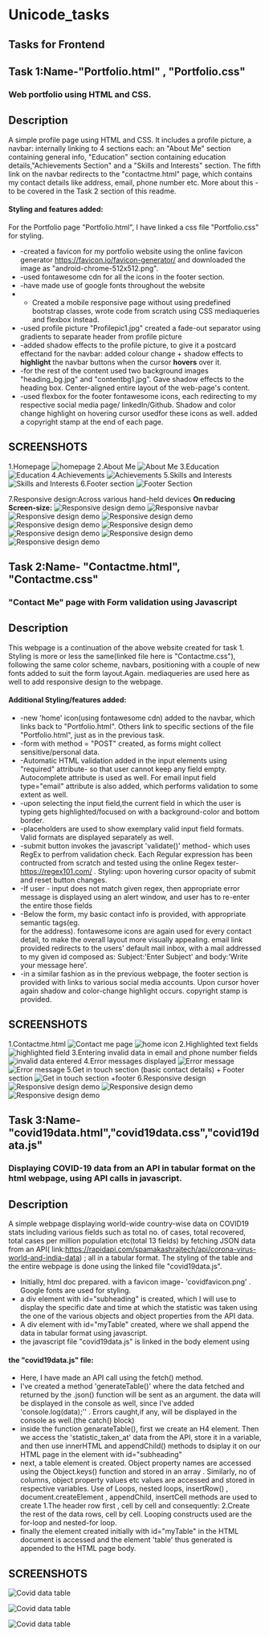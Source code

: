 # Unicode_tasks
## Tasks for Frontend 

## Task 1:Name-"Portfolio.html" , "Portfolio.css"
### Web portfolio using HTML and CSS.
## Description

A simple profile page using HTML and CSS. It includes a profile picture, a navbar: internally linking to 4 sections each: an "About Me" section containing general info, "Education" section containing education details,"Achievements Section" and a "Skills and Interests" section. The fifth link on the navbar redirects to the "contactme.html" page, which contains my contact details like address, email, phone number etc. More about this - to be covered in the Task 2 section of this readme.
#### Styling and features added:
For the Portfolio page "Portfolio.html", I have linked a css file "Portfolio.css" for styling.
* -created a favicon for my portfolio website using the online favicon generator https://favicon.io/favicon-generator/ and downloaded the image as "android-chrome-512x512.png".
* -used fontawesome cdn for all the icons in the footer section.
* -have made use of google fonts throughout the website
* - Created a mobile responsive page without using predefined bootstrap classes, wrote code from scratch using CSS mediaqueries and flexbox instead.
* -used profile picture "Profilepic1.jpg"
created a fade-out separator using gradients to separate header from profile picture
* -added shadow effects to the profile picture, to give it a postcard effectand for the navbar: added colour change + shadow effects to **highlight** the navbar buttons when the cursor **hovers** over it.
* -for the rest of the content used two background images "heading_bg.jpg" and "contentbg1.jpg". Gave shadow effects to the heading box. Center-aligned entire layout of the web-page's content.
* -used flexbox for the footer fontawesome icons, each redirecting to my respective social media page/ linkedIn/Github. Shadow and color change highlight on hovering cursor usedfor these icons as well. added a copyright stamp at the end of each page.


## SCREENSHOTS
1.Homepage
![homepage](/Screenshots/Homepage.png)
2.About Me
![About Me](/Screenshots/Aboutme.png)
3.Education
![Education](/Screenshots/Education.png)
4.Achievements
![Achievements](/Screenshots/Achievements.png)
5.Skills and Interests
![Skills and Interests](/Screenshots/Skills.png)
6.Footer section
![Footer Section](/Screenshots/Footer_section.png)

7.Responsive design:Across various hand-held devices
**On reducing Screen-size:**
![Responsive design demo](/Screenshots/mobile_responsive1.png)
![Responsive navbar](/Screenshots/mobile_responsive2.png)
![Responsive design demo](/Screenshots/mobile_responsive3.png)
![Responsive design demo](/Screenshots/mobile_responsive4.png)
![Responsive design demo](/Screenshots/mobile_responsive5.png)
![Responsive design demo](/Screenshots/mobile_responsive6.png)
![Responsive design demo](/Screenshots/mobile_responsive7.png)
![Responsive design demo](/Screenshots/mobile_responsive8.png)
![Responsive design demo](/Screenshots/mobile_responsive9.png)

## Task 2:Name- "Contactme.html", "Contactme.css"
### "Contact Me" page with Form validation using Javascript
## Description
This webpage is a continuation of the above website created for task 1. Styling is more or less the same(linked file here is "Contactme.css"), following the same color scheme, navbars, positioning with a couple of new fonts added to suit the form layout.Again. mediaqueries are used here as well to add responsive design to the webpage.
#### Additional Styling/features added:
* -new 'home' icon(using fontawesome cdn) added to the navbar, which links back to "Portfolio.html". Others link to specific sections of the file "Portfolio.html", just as in the previous task.
* -form with method = "POST" created, as forms might collect sensitive/personal data.
* -Automatic HTML validation added in the input elements using "required" attribute- so that user cannot keep any field empty. Autocomplete attribute is used as well. For email input field type="email" attribute is also added, which performs validation to some extent as well.
* -upon selecting the input field,the current field in which the user is typing gets highlighted/focused on with a background-color and bottom border. 
* -placeholders are used to show exemplary valid input field formats. Valid formats are displayed separately as well.
* -submit button invokes the javascript 'validate()' method- which uses RegEx to perfrom validation check. Each Regular expression has been contructed from scratch and tested using the online Regex tester- https://regex101.com/ . Styling: upon hovering cursor opacity of submit and reset button changes.
* -If user - input does not match given regex, then appropriate error message is displayed using an alert window, and user has to re-enter the entire those fields
* -Below the form, my basic contact info is provided, with appropriate semantic tags(eg. <address></address> for the address). fontawesome icons are again used for every contact detail, to make the overall layout more visually appealing. email link provided redirects to the users' default mail inbox, with a mail addressed to my given id composed as: Subject:'Enter Subject' and body:'Write your message here'.
* -in a similar fashion as in the previous webpage, the footer section is provided with links to various social media accounts. Upon cursor hover again shadow and color-change highlight occurs. copyright stamp is provided.

## SCREENSHOTS
1.Contactme.html
![Contact me page](/Screenshots/Contactme.png)
![home icon](/Screenshots/Home_icon.png)
2.Highlighted text fields
![highlighted field](/Screenshots/highlight_field.png)
3.Entering invalid data in email and phone number fields
![invalid data entered](/Screenshots/invalid_phone.png)
4.Error messages displayed
![Error message](/Screenshots/Errormsg1.png)
![Error message](/Screenshots/Errormsg2.png)
5.Get in touch section (basic contact details) + Footer section
![Get in touch section +footer](/Screenshots/Footer.png)
6.Responsive design
![Responsive design demo](/Screenshots/mobile_responsive10.png)
![Responsive design demo](/Screenshots/mobile_responsive11.png)
![Responsive design demo](/Screenshots/mobile_responsive12.png)



## Task 3:Name-"covid19data.html","covid19data.css","covid19data.js"
### Displaying COVID-19 data from an API in tabular format on the html webpage, using API calls in javascript.  
## Description
A simple webpage displaying world-wide country-wise data on COVID19 stats including various fields such as total no. of cases, total recovered, total cases per million population etc(total 13 fields) by fetching JSON data from an API( link:https://rapidapi.com/spamakashrajtech/api/corona-virus-world-and-india-data) ; all in a tabular format. The styling of the table and the entire webpage is done using the linked file "covid19data.js".
* Initially, html doc prepared. with a favicon image- 'covidfavicon.png' . Google fonts are used for styling.
* a div element with id="subheading" is created, which I will use to display the specific date and time at which the statistic was taken using the one of the various objects and object properties from the API data.
* A div element with id="myTable" created, where we shall append the data in tabular format using javascript.
* the javascript file "covid19data.js" is linked in the body element using <script></script>

#### the "covid19data.js" file:
* Here, I have made an API call using the fetch() method.
* I've created a method 'generateTable()' where the data fetched and returned by the .json() function will be sent as an argument. the data will be displayed in the console as well, since I've added 'console.log(data);'' . Errors caught,if any, will be displayed in the console as well.(the catch() block)
* inside the function genarateTable(), first we create an H4 element. Then we access the 'statistic_taken_at' data from the API, store it in a variable, and then use innerHTML and appendChild() methods to dsiplay it on our HTML page in the element with id="subheading"
* next, a table element is created. Object property names are accessed using the Object.keys() function and stored in an array . Similarly, no of columns, object property values etc values are accessed and stored in respective variables. Use of Loops, nested loops, insertRow() , document.createElement , appendChild, insertCell methods are used to create 1.The header row first , cell by cell and consequently: 2.Create the rest of the data rows, cell by cell. Looping constructs used are the for-loop and nested-for loop.
* finally the element created initially with id="myTable" in the HTML document is accessed and the element 'table' thus generated is appended to the HTML page body.

## SCREENSHOTS
![Covid data table](/covid1.png)

![Covid data table](/covid2.png)

![Covid data table](/covid3.png)
















